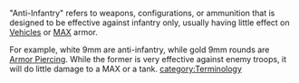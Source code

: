 "Anti-Infantry" refers to weapons, configurations, or ammunition that is
designed to be effective against infantry only, usually having little
effect on [Vehicles](category:_Vehicles.md) or [MAX](../items/Mechanized_Assault_Exo-Suit.md)
armor.

For example, white 9mm are anti-infantry, while gold 9mm rounds are
[Armor Piercing](Armor_Piercing.md). While the former is very
effective against enemy troops, it will do little damage to a MAX or a
tank. [category:Terminology](category:Terminology.md)
